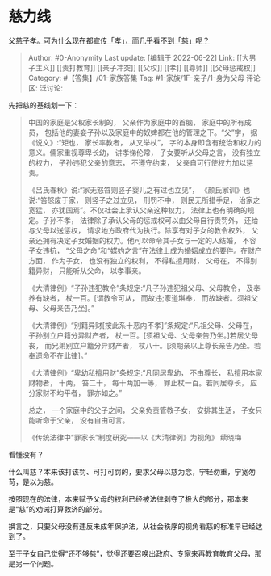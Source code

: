 # 慈力线
[父慈子孝。可为什么现在都宣传「孝」，而几乎看不到「慈」呢？](https://www.zhihu.com/question/432806147/answer/2540409638)

> Author: #0-Anonymity
> Last update: [编辑于 2022-06-22]
> Link: [[大男子主义]] [[责打教育]] [[亲子冲突]] [[父权]] [[孝]] [[尊师]] [[父母惩戒权]]
> Category: #【答集】/01-家族答集
> Tag: #1-家族/1F-亲子/1-身为父母
> 评论区:
> 泛讨论:

先把慈的基线划一下：

> 中国的家庭是父权家长制的， 父亲作为家庭中的首脑， 家庭中的所有成员， 包括他的妻妾子孙以及家庭中的奴婢都在他的管理之下。“父”字， 据《说文》:“矩也， 家长率教者， 从又举杖”， 字的本身即含有统治和权力的意义。儒家重视尊卑长幼， 讲孝悌伦常， 子女要听从父母之言， 没有独立的权力， 子孙违犯父亲的意志， 不遵守约束， 父亲自可行使权力加以惩责。
>
> 《吕氏春秋》说:“家无怒笞则竖子婴儿之有过也立见”， 《颜氏家训》也说:“笞怒废于家， 则竖子之过立见， 刑罚不中， 则民无所措手足， 治家之宽猛， 亦犹国焉”。不仅社会上承认父亲这种权力， 法律上也有明确的规定。子孙不孝， 法律除了承认父母的惩戒权可以由父母自行责罚外， 还给与父母以送惩权， 请求地方政府代为执行。除享有对子女的教令权外， 父亲还拥有决定子女婚姻的权力。他可以命令其子女与一定的人结婚， 不容子女违抗， “父母之命”和“媒妁之言”在法律上成为婚姻成立的要件。在财产方面， 作为子女， 也没有独立的权利， 不得私擅用财， 父母在， 不得别籍异财， 只能听从父命， 以孝事亲。
>
> 《大清律例》“子孙违犯教令”条规定:“凡子孙违犯祖父母、父母教令， 及奉养有缺者， 杖一百。[谓教令可从， 而故违;家道堪奉， 而故缺者。须祖父母、父母亲告乃坐]。”
>
> 《大清律例》“别籍异财[按此系十恶内不孝]”条规定:“凡祖父母、父母在， 子孙别立户籍分异财产者， 杖一百。[须祖父母、父母亲告乃坐。]若居父母丧， 而兄弟别立户籍分异财产者， 杖八十。[须期亲以上尊长亲告乃坐。若奉遗命不在此律]。”
>
> 《大清律例》“卑幼私擅用财”条规定:“凡同居卑幼， 不由尊长， 私擅用本家财物者， 十两， 笞二十， 每十两加一等， 罪止杖一百。若同居尊长， 应分家财不均平者， 罪亦如之。”
>
> 总之， 一个家庭中的父子之间， 父亲负责管教子女， 安排其生活， 子女只能听命于父亲， 没有自由可言。
>
> 《传统法律中“罪家长”制度研究——以《大清律例》为视角》 续晓梅

看懂没有？

什么叫慈？本来该打该罚、可打可罚的，要求父母以慈为念，宁轻勿重，宁宽勿苛，是以为慈。

按照现在的法律，本来赋予父母的权利已经被法律剥夺了极大的部分，那本来是“慈”的劝诫打算救济的部分。

换言之，只要父母没有违反未成年保护法，从社会秩序的视角看慈的标准早已经达到了。

至于子女自己觉得“还不够慈”，觉得还要召唤出政府、专家来再教育教育父母，那是另一个问题。
